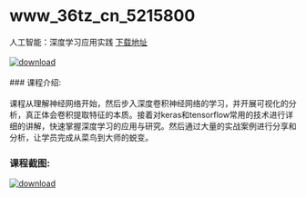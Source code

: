 # www_36tz_cn_5215800
人工智能：深度学习应用实践
[下载地址](http://www.36tz.cn/article/5215800 "下载地址")
<br/></br>[![download](http://36tz.cn/muke_img/2020_10_2-68-300x180.png "下载地址")](http://www.36tz.cn/article/5215800 "下载地址")
<br/></br>### 课程介绍:<br/></br>课程从理解神经网络开始，然后步入深度卷积神经网络的学习，并开展可视化的分析，真正体会卷积提取特征的本质。接着对keras和tensorflow常用的技术进行详细的讲解，快速掌握深度学习的应用与研究。然后通过大量的实战案例进行分享和分析，让学员完成从菜鸟到大师的蜕变。

### 课程截图:
[![download](http://36tz.cn/muke_img/2020_10_1-73.png "下载地址")](http://www.36tz.cn/article/5215800 "下载地址")
